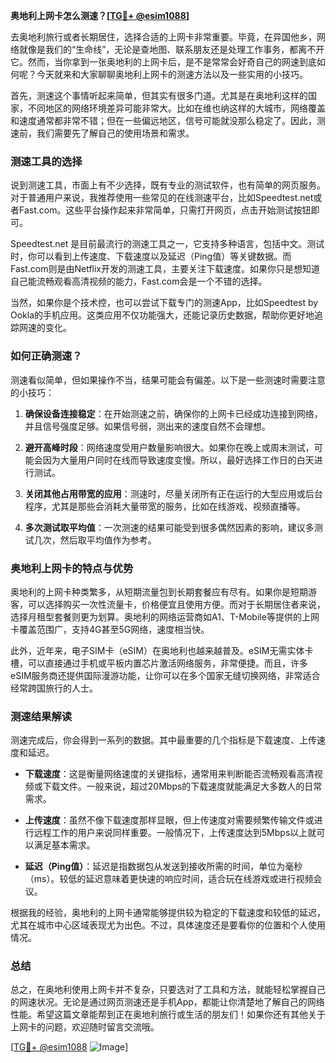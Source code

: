 **奥地利上网卡怎么测速？[[TG💪+ @esim1088](https://t.me/s/esim1088)]**

去奥地利旅行或者长期居住，选择合适的上网卡非常重要。毕竟，在异国他乡，网络就像是我们的“生命线”，无论是查地图、联系朋友还是处理工作事务，都离不开它。然而，当你拿到一张奥地利的上网卡后，是不是常常会好奇自己的网速到底如何呢？今天就来和大家聊聊奥地利上网卡的测速方法以及一些实用的小技巧。

首先，测速这个事情听起来简单，但其实有很多门道。尤其是在奥地利这样的国家，不同地区的网络环境差异可能非常大。比如在维也纳这样的大城市，网络覆盖和速度通常都非常不错；但在一些偏远地区，信号可能就没那么稳定了。因此，测速前，我们需要先了解自己的使用场景和需求。

### 测速工具的选择

说到测速工具，市面上有不少选择，既有专业的测试软件，也有简单的网页服务。对于普通用户来说，我推荐使用一些常见的在线测速平台，比如Speedtest.net或者Fast.com。这些平台操作起来非常简单，只需打开网页，点击开始测试按钮即可。

Speedtest.net 是目前最流行的测速工具之一，它支持多种语言，包括中文。测试时，你可以看到上传速度、下载速度以及延迟（Ping值）等关键数据。而Fast.com则是由Netflix开发的测速工具，主要关注下载速度。如果你只是想知道自己能流畅观看高清视频的能力，Fast.com会是一个不错的选择。

当然，如果你是个技术控，也可以尝试下载专门的测速App，比如Speedtest by Ookla的手机应用。这类应用不仅功能强大，还能记录历史数据，帮助你更好地追踪网速的变化。

### 如何正确测速？

测速看似简单，但如果操作不当，结果可能会有偏差。以下是一些测速时需要注意的小技巧：

1. **确保设备连接稳定**：在开始测速之前，确保你的上网卡已经成功连接到网络，并且信号强度足够。如果信号弱，测出来的速度自然不会理想。
   
2. **避开高峰时段**：网络速度受用户数量影响很大。如果你在晚上或周末测试，可能会因为大量用户同时在线而导致速度变慢。所以，最好选择工作日的白天进行测试。

3. **关闭其他占用带宽的应用**：测速时，尽量关闭所有正在运行的大型应用或后台程序，尤其是那些会消耗大量带宽的服务，比如在线游戏、视频直播等。

4. **多次测试取平均值**：一次测速的结果可能受到很多偶然因素的影响，建议多测试几次，然后取平均值作为参考。

### 奥地利上网卡的特点与优势

奥地利的上网卡种类繁多，从短期流量包到长期套餐应有尽有。如果你是短期游客，可以选择购买一次性流量卡，价格便宜且使用方便。而对于长期居住者来说，选择月租型套餐则更为划算。奥地利的网络运营商如A1、T-Mobile等提供的上网卡覆盖范围广，支持4G甚至5G网络，速度相当快。

此外，近年来，电子SIM卡（eSIM）在奥地利也越来越普及。eSIM无需实体卡槽，可以直接通过手机或平板内置芯片激活网络服务，非常便捷。而且，许多eSIM服务商还提供国际漫游功能，让你可以在多个国家无缝切换网络，非常适合经常跨国旅行的人士。

### 测速结果解读

测速完成后，你会得到一系列的数据。其中最重要的几个指标是下载速度、上传速度和延迟。

- **下载速度**：这是衡量网络速度的关键指标，通常用来判断能否流畅观看高清视频或下载文件。一般来说，超过20Mbps的下载速度就能满足大多数人的日常需求。
  
- **上传速度**：虽然不像下载速度那样显眼，但上传速度对需要频繁传输文件或进行远程工作的用户来说同样重要。一般情况下，上传速度达到5Mbps以上就可以满足基本需求。

- **延迟（Ping值）**：延迟是指数据包从发送到接收所需的时间，单位为毫秒（ms）。较低的延迟意味着更快速的响应时间，适合玩在线游戏或进行视频会议。

根据我的经验，奥地利的上网卡通常能够提供较为稳定的下载速度和较低的延迟，尤其在城市中心区域表现尤为出色。不过，具体速度还是要看你的位置和个人使用情况。

### 总结

总之，在奥地利使用上网卡并不复杂，只要选对了工具和方法，就能轻松掌握自己的网速状况。无论是通过网页测速还是手机App，都能让你清楚地了解自己的网络性能。希望这篇文章能帮到正在奥地利旅行或生活的朋友们！如果你还有其他关于上网卡的问题，欢迎随时留言交流哦。

[[TG💪+ @esim1088](https://t.me/s/esim1088) ![Image](https://i.postimg.cc/4NQfJmqS/Snipaste-2025-05-13-00-14-12.png)]